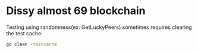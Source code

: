 # Dissy almost 69 blockchain

Testing using randomness(ex: GetLuckyPeers) sometimes requires clearing the test cache:

```bash
go clean -testcache
```